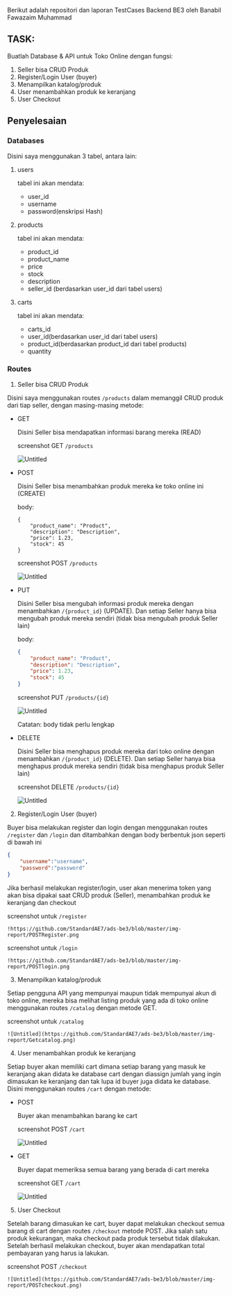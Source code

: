 Berikut adalah repositori dan laporan TestCases Backend BE3 oleh Banabil Fawazaim Muhammad

## TASK:

Buatlah Database & API untuk Toko Online dengan fungsi:

1. Seller bisa CRUD Produk
2. Register/Login User (buyer)
3. Menampilkan katalog/produk
4. User menambahkan produk ke keranjang
5. User Checkout

## Penyelesaian

### Databases

Disini saya menggunakan 3 tabel, antara lain:

1. users
    
    tabel ini akan mendata:
    
    - user_id
    - username
    - password(enskripsi Hash)
2. products
    
    tabel ini akan mendata:
    
    - product_id
    - product_name
    - price
    - stock
    - description
    - seller_id (berdasarkan user_id dari tabel users)
3. carts
    
    tabel ini akan mendata:
    
    - carts_id
    - user_id(berdasarkan user_id dari tabel users)
    - product_id(berdasarkan product_id dari tabel products)
    - quantity

### Routes

1. Seller bisa CRUD Produk

Disini saya menggunakan routes `/products` dalam memanggil CRUD produk dari tiap seller, dengan masing-masing metode:

- GET
    
    Disini Seller bisa mendapatkan informasi barang mereka (READ)
    
    screenshot GET `/products`
    
    ![Untitled](https://github.com/StandardAE7/ads-be3/blob/master/img-report/GETproduct.png)
    
- POST
    
    Disini Seller bisa menambahkan produk mereka ke toko online ini (CREATE)
    
    body:
    
    ```
    {
        "product_name": "Product",
        "description": "Description",
        "price": 1.23,
        "stock": 45
    }
    ```
    
    screenshot POST `/products`
    
    ![Untitled](https://github.com/StandardAE7/ads-be3/blob/master/img-report/POSTproduct.png)
    
- PUT
    
    Disini Seller bisa mengubah informasi produk mereka dengan menambahkan `/{product_id}`  (UPDATE). Dan setiap Seller hanya bisa mengubah produk mereka sendiri (tidak bisa mengubah produk Seller lain)
    
    body:
    
    ```json
    {
        "product_name": "Product",
        "description": "Description",
        "price": 1.23,
        "stock": 45
    }
    ```
    
    screenshot PUT `/products/{id}`
    
    ![Untitled](https://github.com/StandardAE7/ads-be3/blob/master/img-report/PUTproduct.png)
    
    Catatan: body tidak perlu lengkap
    
- DELETE
    
    Disini Seller bisa menghapus produk mereka dari toko online dengan menambahkan `/{product_id}` (DELETE). Dan setiap Seller hanya bisa menghapus produk mereka sendiri (tidak bisa menghapus produk Seller lain)
    
    screenshot DELETE `/products/{id}`
    
    ![Untitled](https://github.com/StandardAE7/ads-be3/blob/master/img-report/DELETEproduct.png)
    
2. Register/Login User (buyer)

Buyer bisa melakukan register dan login dengan menggunakan routes `/register` dan `/login` dan ditambahkan dengan body berbentuk json seperti di bawah ini

```json
{
    "username":"username",
    "password":"password"
}
```

Jika berhasil melakukan register/login, user akan menerima token yang akan bisa dipakai saat CRUD produk (Seller), menambahkan produk ke keranjang dan checkout

screenshot untuk `/register`

    !https://github.com/StandardAE7/ads-be3/blob/master/img-report/POSTRegister.png

screenshot untuk `/login`

    !https://github.com/StandardAE7/ads-be3/blob/master/img-report/POSTlogin.png

3. Menampilkan katalog/produk

Setiap pengguna API yang mempunyai maupun tidak mempunyai akun di toko online, mereka bisa melihat listing produk yang ada di toko online menggunakan routes `/catalog` dengan metode GET.

screenshot untuk `/catalog`

    ![Untitled](https://github.com/StandardAE7/ads-be3/blob/master/img-report/Getcatalog.png)

4. User menambahkan produk ke keranjang

Setiap buyer akan memiliki cart dimana setiap barang yang masuk ke keranjang akan didata ke database cart dengan diassign jumlah yang ingin dimasukan ke keranjang dan tak lupa id buyer juga didata ke database. Disini menggunakan routes `/cart` dengan metode:

- POST
    
    Buyer akan menambahkan barang ke cart 
    
    screenshot POST `/cart` 
    
    ![Untitled](https://github.com/StandardAE7/ads-be3/blob/master/img-report/POSTcart.png)
    
- GET
    
    Buyer dapat memeriksa semua barang yang berada di cart mereka
    
    screenshot GET `/cart`
    
    ![Untitled](https://github.com/StandardAE7/ads-be3/blob/master/img-report/GETcart.png)
    
5. User Checkout

Setelah barang dimasukan ke cart, buyer dapat melakukan checkout semua barang di cart dengan routes `/checkout` metode POST. Jika salah satu produk kekurangan, maka checkout pada produk tersebut tidak dilakukan. Setelah berhasil melakukan checkout, buyer akan mendapatkan total pembayaran yang harus ia lakukan.

screenshot POST `/checkout`

    ![Untitled](https://github.com/StandardAE7/ads-be3/blob/master/img-report/POSTcheckout.png)